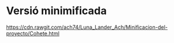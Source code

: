 # Versió minimificada

https://cdn.rawgit.com/ach74/Luna_Lander_Ach/Minificacion-del-proyecto/Cohete.html
